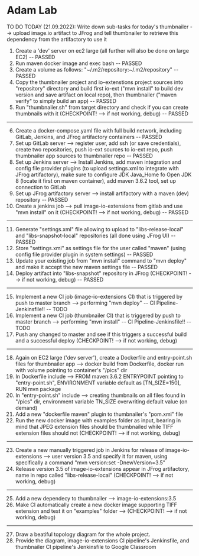 # Adam Lab

TO DO TODAY (21.09.2022):
Write down sub-tasks for today's thumbnailer --> upload image.io artifact to JFrog and tell thumbnailer to retrieve this dependency from the artifactory to use it

1. Create a 'dev' server on ec2 large (all further will also be done on large EC2) -- PASSED
2. Run maven docker image and exec bash -- PASSED
3. Create a volume as follows: "~/.m2/repository:~/.m2/repository" -- PASSED
4. Copy the thumbnailer project and io-extenstions project sources into "repository" directory and build first io-ext ("mvn install" to build dev version and save artifact on local repo), then thumbnailer ("maven verify" to simply build an app) -- PASSED
5. Run "thumbnailer.sh" from target directory and check if you can create thumbnails with it (CHECKPOINT! --> if not working, debug) -- PASSED

---------------------------------------------------

6. Create a docker-compose.yaml file with full build network, including GitLab, Jenkins, and JFrog artifactory containers -- PASSED
7. Set up GitLab server --> register user, add ssh (or save credentials), create two repositories, push io-ext sources to io-ext repo, push thumbnailer app sources to thumbnailer repo -- PASSED
8. Set up Jenkins server --> Install Jenkins, add maven integration and config file provider plugins (to upload settings.xml to integrate with JFrog artifactory), make sure to configure JDK Java_Home fo Open JDK 8 (locate it first on maven container), add maven 3.6.2 tool, set up connection to GitLab
9. Set up JFrog artifactory server --> install artifactory with a maven (dev) repository -- PASSED
10. Create a jenkins job --> pull image-io-extensions from gitlab and use "mvn install" on it (CHECKPOINT! --> if not working, debug) -- PASSED

----------------------------------------------------

11. Generate "settings.xml" file allowing to upload to "libs-release-local" and "libs-snapshot-local" repositories (all done using JFrog UI) -- PASSED
12. Store "settings.xml" as settings file for the user called "maven" (using config file provider plugin in system settings) -- PASSED
13. Update your existing job from "mvn install" command to "mvn deploy" and make it accept the new maven settings file -- PASSED
14. Deploy artifact into "libs-snapshot" repository in JFrog (CHECKPOINT! --> if not working, debug) -- PASSED

-------------------------------------------------------

15. Implement a new CI job (image-io-extensions CI) that is triggered by push to master branch --> performing "mvn deploy" -- CI Pipeline-Jenkinsfile!! -- TODO
16. Implement a new CI job (thumbnailer CI) that is triggered by push to master branch --> performing "mvn install" -- CI Pipeline-Jenkinsfile!! -- TODO
17. Push any changed to master and see if this triggers a successful build and a successful deploy (CHECKPOINT! --> if not working, debug)

-------------------------------------------------------

18. Again on EC2 large ('dev server'), create a Dockerfile and entry-point.sh files for thumbnailer app --> docker build from Dockerfile, docker run with volume pointing to container's "/pics" dir
19. In Dockerfile include --> FROM maven:3.6.2 ENTRYPOINT pointing to "entry-point.sh", ENVIRONMENT variable default as [TN_SIZE=150], RUN mvn package
20. In "entry-point.sh" include --> creating thumbnails on all files found in "/pics" dir, environment variable TN_SIZE overwriting default value (on demand)
21. Add a new "dockerfile maven" plugin to thumbnailer's "pom.xml" file
22. Run the new docker image with examples folder as input, bearing in mind that JPEG extension files should be thumbnailed while TIFF extension files should not (CHECKPOINT! --> if not working, debug)

-------------------------------------------------------

23. Create a new manually triggered job in Jenkins for release of image-io-extensions --> user version 3.5 and specify it for maven, using specifically a command "mvn version:set -DnewVersion=3.5"
24. Release version 3.5 of image-io-extensions appear in JFrog artifactory, name in repo called "libs-release-local" (CHECKPOINT! --> if not working, debug)

--------------------------------------------------------

25. Add a new dependecy to thumbnailer --> image-io-extensions:3.5
26. Make CI automatically create a new docker image supporting TIFF extension and test it on "examples" folder --> (CHECKPOINT! --> if not working, debug)

--------------------------------------------------------

27. Draw a beatiful topology diagram for the whole project.
28. Provide the diagram, image-io-extensions CI pipeline's Jenkinsfile, and thumbnailer CI pipeline's Jenkinsfile to Google Classroom